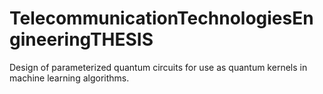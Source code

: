 # TelecommunicationTechnologiesEngineeringTHESIS
Design of parameterized quantum circuits for use as quantum kernels in machine learning algorithms.
